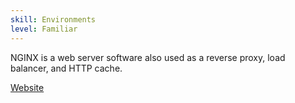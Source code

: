 ```yaml
---
skill: Environments
level: Familiar
---
```


NGINX is a web server software also used as a reverse proxy, load balancer, and
HTTP cache.

[Website](https://nginx.org)
